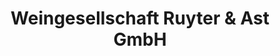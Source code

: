 ---
title: "Weingesellschaft Ruyter & Ast GmbH"
url: /bremen/weingesellschaft-ruyter-und-ast-gmbh/
shop: Spirituosen
---